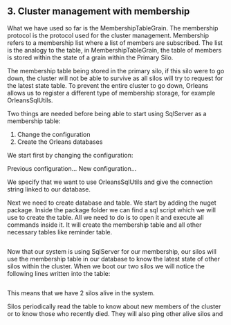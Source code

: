## 3. Cluster management with membership

What we have used so far is the MembershipTableGrain.
The membership protocol is the protocol used for the cluster management. Membership refers to a membership list where a list of members are subscribed. The list is the analogy to the table, in MembershipTableGrain, the table of members is stored within the state of a grain within the Primary Silo.

The membership table being stored in the primary silo, if this silo were to go down, the cluster will not be able to survive as all silos will try to request for the latest state table. 
To prevent the entire cluster to go down, Orleans allows us to register a different type of membership storage, for example OrleansSqlUtils.

Two things are needed before being able to start using SqlServer as a membership table:

 1. Change the configuration
 2. Create the Orleans databases

We start first by changing the configuration:

Previous configuration...
New configuration...

We specify that we want to use OrleansSqlUtils and give the connection string linked to our database.

Next we need to create database and table. We start by adding the nuget package.
Inside the package folder we can find a sql script which we will use to create the table. All we need to do is to open it and execute all commands inside it. It will create the membership table and all other necessary tables like reminder table.

```
```

Now that our system is using SqlServer for our membership, our silos will use the membership table in our database to know the latest state of other silos within the cluster.
When we boot our two silos we will notice the following lines written into the table:

```
```

This means that we have 2 silos alive in the system.

Silos periodically read the table to know about new members of the cluster or to know those who recently died.
They will also ping other alive silos and